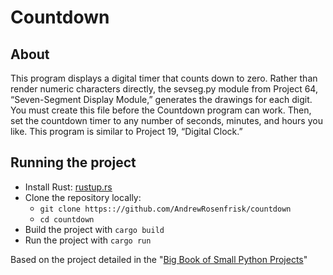 # Countdown

## About

This program displays a digital timer that counts down to zero. Rather than render 
numeric characters directly, the sevseg.py module from Project 64, “Seven-Segment Display Module,” 
generates the drawings for each digit. You must create this file before the Countdown program can 
work. Then, set the countdown timer to any number of seconds, minutes, and hours you like. 
This program is similar to Project 19, “Digital Clock.”

## Running the project
* Install Rust: [rustup.rs](https://rustup.rs/)
* Clone the repository locally:
  * `git clone https:://github.com/AndrewRosenfrisk/countdown`
  * `cd countdown`
* Build the project with `cargo build`
* Run the project with `cargo run`

Based on the project detailed in the "[Big Book of Small Python Projects](https://inventwithpython.com/bigbookpython/project14.html)"

